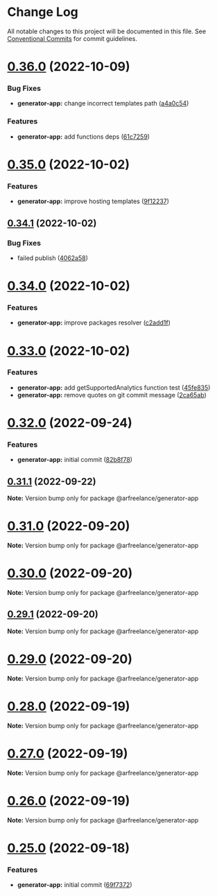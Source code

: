 # Change Log

All notable changes to this project will be documented in this file.
See [Conventional Commits](https://conventionalcommits.org) for commit guidelines.

# [0.36.0](https://github.com/arfreelance/monorepo/compare/v0.35.0...v0.36.0) (2022-10-09)

### Bug Fixes

-   **generator-app:** change incorrect templates path ([a4a0c54](https://github.com/arfreelance/monorepo/commit/a4a0c5480e7a0bca10cf9e7bb3e21556dd4cbec6))

### Features

-   **generator-app:** add functions deps ([61c7259](https://github.com/arfreelance/monorepo/commit/61c7259262d35e099c7ce2b8c6704dd8d8f17176))

# [0.35.0](https://github.com/arfreelance/monorepo/compare/v0.34.1...v0.35.0) (2022-10-02)

### Features

-   **generator-app:** improve hosting templates ([9f12237](https://github.com/arfreelance/monorepo/commit/9f12237316ee43b07912f0ffb48843d625101872))

## [0.34.1](https://github.com/arfreelance/monorepo/compare/v0.34.0...v0.34.1) (2022-10-02)

### Bug Fixes

-   failed publish ([4062a58](https://github.com/arfreelance/monorepo/commit/4062a582a80dff5c1f2ad49903f854113872267f))

# [0.34.0](https://github.com/arfreelance/monorepo/compare/v0.33.0...v0.34.0) (2022-10-02)

### Features

-   **generator-app:** improve packages resolver ([c2add1f](https://github.com/arfreelance/monorepo/commit/c2add1fb400441311d6d7057a8fd60914d6368ab))

# [0.33.0](https://github.com/arfreelance/monorepo/compare/v0.32.0...v0.33.0) (2022-10-02)

### Features

-   **generator-app:** add getSupportedAnalytics function test ([45fe835](https://github.com/arfreelance/monorepo/commit/45fe83563700fa0e4394ae5d5c2af2c32902411d))
-   **generator-app:** remove quotes on git commit message ([2ca65ab](https://github.com/arfreelance/monorepo/commit/2ca65ab499359c1914c05941c038cc2035c017b8))

# [0.32.0](https://github.com/arfreelance/monorepo/compare/v0.31.1...v0.32.0) (2022-09-24)

### Features

-   **generator-app:** initial commit ([82b8f78](https://github.com/arfreelance/monorepo/commit/82b8f784d91b135272e257c1f6101f65696c01fd))

## [0.31.1](https://github.com/arfreelance/monorepo/compare/v0.31.0...v0.31.1) (2022-09-22)

**Note:** Version bump only for package @arfreelance/generator-app

# [0.31.0](https://github.com/arfreelance/monorepo/compare/v0.30.1...v0.31.0) (2022-09-20)

**Note:** Version bump only for package @arfreelance/generator-app

# [0.30.0](https://github.com/arfreelance/monorepo/compare/v0.29.1...v0.30.0) (2022-09-20)

**Note:** Version bump only for package @arfreelance/generator-app

## [0.29.1](https://github.com/arfreelance/monorepo/compare/v0.29.0...v0.29.1) (2022-09-20)

**Note:** Version bump only for package @arfreelance/generator-app

# [0.29.0](https://github.com/arfreelance/monorepo/compare/v0.28.1...v0.29.0) (2022-09-20)

**Note:** Version bump only for package @arfreelance/generator-app

# [0.28.0](https://github.com/arfreelance/monorepo/compare/v0.27.1...v0.28.0) (2022-09-19)

**Note:** Version bump only for package @arfreelance/generator-app

# [0.27.0](https://github.com/arfreelance/monorepo/compare/v0.26.2...v0.27.0) (2022-09-19)

**Note:** Version bump only for package @arfreelance/generator-app

# [0.26.0](https://github.com/arfreelance/monorepo/compare/v0.25.0...v0.26.0) (2022-09-19)

**Note:** Version bump only for package @arfreelance/generator-app

# [0.25.0](https://github.com/arfreelance/monorepo/compare/v0.24.0...v0.25.0) (2022-09-18)

### Features

-   **generator-app:** initial commit ([69f7372](https://github.com/arfreelance/monorepo/commit/69f73722adab6fa4617f662f5911be2be8414bb5))
